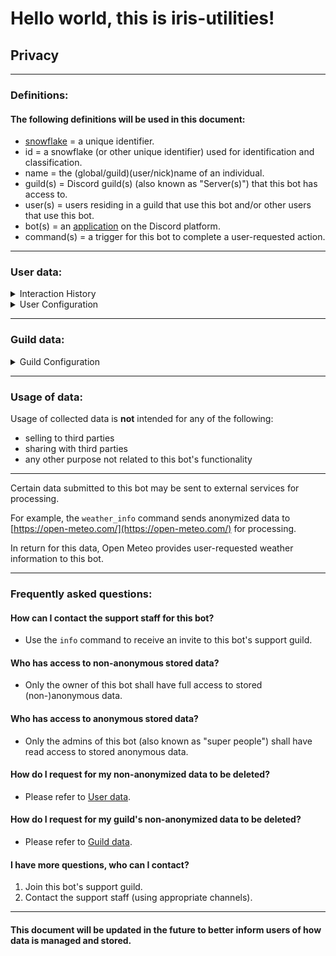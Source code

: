 # Hello world, this is iris-utilities!

## Privacy

---

### Definitions:

#### The following definitions will be used in this document:

- [snowflake](https://discord.com/developers/docs/reference#snowflakes) = a unique identifier.
- id = a snowflake (or other unique identifier) used for identification and classification.
- name = the (global/guild)(user/nick)name of an individual.
- guild(s) = Discord guild(s) (also known as "Server(s)") that this bot has access to.
- user(s) = users residing in a guild that use this bot and/or other users that use this bot.
- bot(s) = an [application](https://discord.com/developers/docs/intro) on the Discord platform.
- command(s) = a trigger for this bot to complete a user-requested action.

---

### User data:

<details>

<summary>Interaction History</summary>

#### Quick Disclaimer:

Many features of this bot have changed over time to adapt to how Discord has changed over time.

Some of these changes, wether intentional or not, have resulted in a reduction of data collection.

Certain aspects of this document are broadened to address potential privacy concerns.

#### This bot collects, processes, and stores the following information known as interaction_history:

- messages including an `@mention` of this bot.
- direct messages sent to this bot.
- interaction_history includes the following information:
    - application command context (command, content, embeds, attachments, etc).
    - user information attached: id, name.
    - guild information attached: id, name.

#### If you wish to have your interaction_history removed then you can do any of the following:

1. Contact this bot's support staff (using appropriate channels).
2. Request for your interaction_history be removed.

</details>

<details>

<summary>User Configuration</summary>

#### This bot collects, processes, and stores the following information known as user_configuration:

- user_configuration includes the following information:
    - user information attached: id.
    - various settings used to customize the bot's behavior for the user.

#### If you wish to have your user_configuration removed then you can do any of the following:

1. Contact this bot's support staff (using appropriate channels).
2. Request for your user_configuration be removed.

</details>

---

### Guild data:

<details>

<summary>Guild Configuration</summary>

#### This bot collects, processes, and stores the following information known as a guild_config:

- the last known connection timestamp of this bot to a guild.
- the last known modification timestamp of guild_config.
- other various information related to the functionality of this bot in the guild.

#### A guild owner may request their guild_config by:

1. Contact this bot's support staff (using appropriate channels).
2. Request for their guild_config to be sent to them.

#### A guild owner may request for their guild_config to be removed by:

1. Contact this bot's support staff (using appropriate channels).
2. Request for their guild_config to be removed.

</details>

---

### Usage of data:

Usage of collected data is **not** intended for any of the following:

- selling to third parties
- sharing with third parties
- any other purpose not related to this bot's functionality

---

Certain data submitted to this bot may be sent to external services for processing.

For example, the `weather_info` command sends anonymized data to [https://open-meteo.com/](https://open-meteo.com/) for processing.

In return for this data, Open Meteo provides user-requested weather information to this bot.

---

### Frequently asked questions:

#### How can I contact the support staff for this bot?

- Use the `info` command to receive an invite to this bot's support guild.

#### Who has access to non-anonymous stored data?

- Only the owner of this bot shall have full access to stored (non-)anonymous data.

#### Who has access to anonymous stored data?

- Only the admins of this bot (also known as "super people") shall have read access to stored anonymous data.

#### How do I request for my non-anonymized data to be deleted?

- Please refer to [User data](#user-data).

#### How do I request for my guild's non-anonymized data to be deleted?

- Please refer to [Guild data](#guild-data).

#### I have more questions, who can I contact?

1. Join this bot's support guild.
2. Contact the support staff (using appropriate channels).

---

#### This document will be updated in the future to better inform users of how data is managed and stored.
